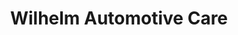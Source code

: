 ---
title: "Wilhelm Automotive Care"
url: /cave-creek/wilhelm-automotive-care/
shop: Autowerkstatt
---